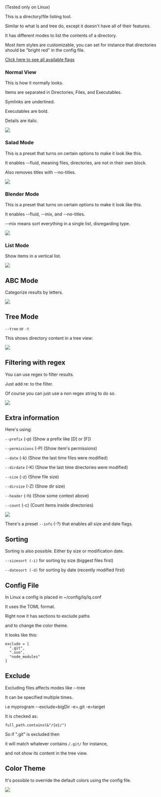 (Tested only on Linux)

This is a directory/file listing tool.

Similar to what ls and tree do, except it doesn't have all of their features. 

It has different modes to list the contents of a directory. 

Most item styles are customizable, you can set for instance that directories should be "bright red" in the config file.

[Click here to see all available flags](https://madprops.github.io/lq/)

### Normal View
This is how it normally looks.

Items are separated in Directories, Files, and Executables.

Symlinks are underlined.

Executables are bold.

Details are italic.

![](http://i.imgur.com/SpBLu0V.jpg)

### Salad Mode
This is a preset that turns on certain options to make it look like this.

It enables --fluid, meaning files, directories, are not in their own block.

Also removes titles with --no-titles.

![](http://i.imgur.com/MrDNwMt.jpg)

### Blender Mode
This is a preset that turns on certain options to make it look like this.

It enables --fluid, --mix, and --no-titles.

--mix means sort everything in a single list, disregarding type.

![](http://i.imgur.com/AYRpdgO.jpg)

### List Mode
Show items in a vertical list.

![](http://i.imgur.com/VYrZRy9.jpg)

## ABC Mode
Categorize results by letters.

![](http://i.imgur.com/svvsAoK.jpg)

## Tree Mode

`--tree` or `-t`

This shows directory content in a tree view:

![](http://i.imgur.com/NS2VS6t.jpg)

## Filtering with regex
You can use regex to filter results.

Just add re: to the filter.

Of course you can just use a non regex string to do so.

![](http://i.imgur.com/Vc1NdLg.jpg)

## Extra information
Here's using:

`--prefix` (-p) (Show a prefix like [D] or [F])

`--permissions` (-P) (Show item's permissions)

`--date` (-k) (Show the last time files were modified) 

`--dirdate` (-K) (Show the last time directories were modified)

`--size` (-z) (Show file size)

`--dirsize` (-Z) (Show dir size)

`--header` (-h) (Show some context above)

`--count` (-c) (Count items inside directories)

![](http://i.imgur.com/zteReJV.jpg)

There's a preset `--info` (-?) that enables all size and date flags.

## Sorting

Sorting is also possible. Either by size or modification date.

`--sizesort (-i)` for sorting by size (biggest files first)

`--datesort (-d)` for sorting by date (recently modified first)

## Config File

In Linux a config is placed in ~/config/lq/lq.conf

It uses the TOML format.

Right now it has sections to exclude paths

and to change the color theme.

It looks like this:

```
exclude = [
  ".git",
  ".svn",
  "node_modules"
]
```

## Exclude

Excluding files affects modes like --tree

It can be specified multiple times.

i.e myprogram --exclude=bigDir -e=.git -e=target
 
It is checked as:

```
full_path.contains(&"/{e}/")
```

So if ".git" is excluded then

it will match whatever contains `/.git/` for instance,

and not show its content in the tree view.

## Color Theme
It's possible to override the default colors using the config file.

![](http://i.imgur.com/z42bWjI.jpg)